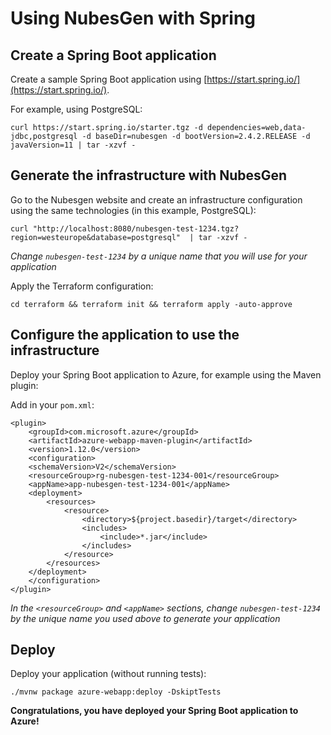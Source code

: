# Using NubesGen with Spring

## Create a Spring Boot application

Create a sample Spring Boot application using [https://start.spring.io/](https://start.spring.io/).

For example, using PostgreSQL:
```
curl https://start.spring.io/starter.tgz -d dependencies=web,data-jdbc,postgresql -d baseDir=nubesgen -d bootVersion=2.4.2.RELEASE -d javaVersion=11 | tar -xzvf -
```

## Generate the infrastructure with NubesGen

Go to the Nubesgen website and create an infrastructure configuration using the same technologies (in this example, PostgreSQL):

```
curl "http://localhost:8080/nubesgen-test-1234.tgz?region=westeurope&database=postgresql"  | tar -xzvf -
```
_Change `nubesgen-test-1234` by a unique name that you will use for your application_

Apply the Terraform configuration:

```
cd terraform && terraform init && terraform apply -auto-approve
```

## Configure the application to use the infrastructure

Deploy your Spring Boot application to Azure, for example using the Maven plugin:

Add in your `pom.xml`:

```
<plugin>
    <groupId>com.microsoft.azure</groupId>
	<artifactId>azure-webapp-maven-plugin</artifactId>
	<version>1.12.0</version>
	<configuration>
	<schemaVersion>V2</schemaVersion>
	<resourceGroup>rg-nubesgen-test-1234-001</resourceGroup>
	<appName>app-nubesgen-test-1234-001</appName>
	<deployment>
		<resources>
			<resource>
				<directory>${project.basedir}/target</directory>
				<includes>
					<include>*.jar</include>
				</includes>
			</resource>
		</resources>
	</deployment>
	</configuration>
</plugin>
```
_In the `<resourceGroup>` and `<appName>` sections, change `nubesgen-test-1234` by 
the unique name you used above to generate your application_

## Deploy

Deploy your application (without running tests):
```
./mvnw package azure-webapp:deploy -DskiptTests
```

__Congratulations, you have deployed your Spring Boot application to Azure!__